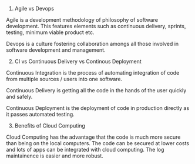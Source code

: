 
1. Agile vs Devops

Agile is a development methodology of philosophy of software development. This features elements such as continuous delivery, sprints, testing, minimum viable product etc.

Devops is a culture fostering collaboration amongs all those involved in software development and management.

2. CI vs Continuous Delivery vs Continous Deployment

Continuous Integration is the process of automating integration of code from multiple sources / users into one software.

Continuous Delivery is getting all the code in the hands of the user quickly and safely.

Continuous Deployment is the deployment of code in production directly as it passes automated testing.

3. Benefits of Cloud Computing

Cloud Computing has the advantage that the code is much  more secure than being on the local computers. The code can be secured at lower costs and lots of apps can be integrated with cloud computing. The log maintainence is easier and more robust. 
